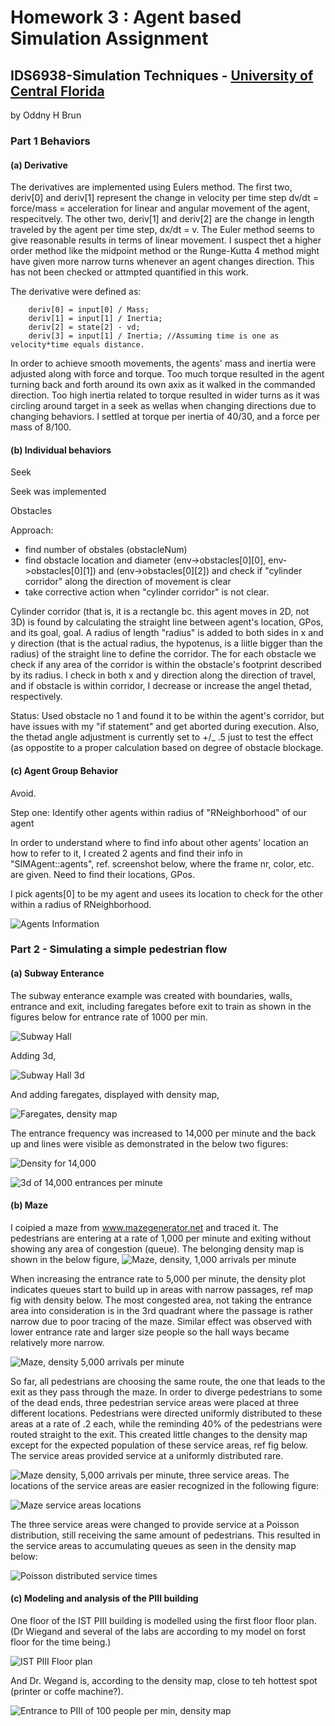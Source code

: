 # Homework 3 : Agent based Simulation Assignment

## IDS6938-Simulation Techniques - [University of Central Florida](http://www.ist.ucf.edu/grad/)
by Oddny H Brun

### Part 1 Behaviors

#### (a) Derivative

The derivatives are implemented using Eulers method. The first two, deriv[0] and deriv[1] represent the change in velocity per time step dv/dt = force/mass = acceleration for linear and angular movement of the agent, respecitvely. The other two, deriv[1] and deriv[2] are the change in length traveled by the agent per time step, dx/dt = v. The Euler method seems to give reasonable results in terms of linear movement. I suspect thet a higher order method like the midpoint method or the Runge-Kutta 4 method might have given more narrow turns whenever an agent changes direction. This has not been checked or attmpted quantified in this work.

The derivative were defined as:

		deriv[0] = input[0] / Mass;
		deriv[1] = input[1] / Inertia;
		deriv[2] = state[2] - vd;
		deriv[3] = input[1] / Inertia; //Assuming time is one as velocity*time equals distance.

In order to achieve smooth movements, the agents' mass and inertia were adjusted along with force and torque. Too much torque resulted in the agent turning back and forth around its own axix as it walked in the commanded direction. Too high inertia related to torque resulted in wider turns as it was circling around target in a seek as wellas when changing directions due to changing behaviors. I settled at torque per inertia of 40/30, and a force per mass of 8/100.

#### (b) Individual behaviors

Seek

Seek was implemented

Obstacles

Approach:
- find number of obstales (obstacleNum)
- find obstacle location and diameter (env->obstacles[0][0], env->obstacles[0][1]) and (env->obstacles[0][2]) and check if "cylinder corridor" along the direction of movement is clear
- take corrective action when "cylinder corridor" is not clear.

Cylinder corridor (that is, it is a rectangle bc. this agent moves in 2D, not 3D) is found by calculating the straight line between agent's location, GPos, and its goal, goal. A radius of length "radius" is added to both sides in x and y direction (that is the actual radius, the hypotenus, is a liitle bigger than the radius) of the straight line to define the corridor. The for each obstacle we check if any area of the corridor is within the obstacle's footprint described by its radius. I check in both x and y direction along the direction of travel, and if obstacle is within corridor, I decrease or increase the angel thetad, respectively.

Status: Used obstacle no 1 and found it to be within the agent's corridor, but have issues with my "if statement" and get aborted during execution. Also, the thetad angle adjustment is currently set to +/_ .5 just to test the effect (as oppostite to a proper calculation based on degree of obstacle blockage.



#### (c) Agent Group Behavior

Avoid.

Step one: Identify other agents within radius of "RNeighborhood" of our agent

In order to understand where to find info about other agents' location an how to refer to it, I created 2 agents and find their info in "SIMAgent::agents", ref. screenshot below, where the frame nr, color, etc. are given. Need to find their locations, GPos.

I pick agents[0] to be my agent and usees its location to check for the other within a radius of RNeighborhood. 

![Agents Information](agents_2.png)


### Part 2 - Simulating a simple pedestrian flow

#### (a) Subway Enterance

The subway enterance example was created with boundaries, walls, entrance and exit, including faregates before exit to train as shown in the figures below for entrance rate of 1000 per min.

![Subway Hall](part2_a_1.png)

Adding 3d,

![Subway Hall 3d](part2_a_2.png)

And adding faregates, displayed with density map,

![Faregates, density map](part2_a_3.png)

The entrance frequency was increased to 14,000 per minute and the back up and lines were visible as demonstrated in the below two figures:

![Density for 14,000](part2_a_4.png)

![3d of 14,000 entrances per minute](part2_a_5.png)

#### (b) Maze

I coipied a maze from www.mazegenerator.net and traced it. The pedestrians are entering at a rate of 1,000 per minute and exiting without showing any area of congestion (queue). The belonging density map is shown in the below figure,
![Maze, density, 1,000 arrivals per minute](part2_b_1.PNG)

When increasing the entrance rate to 5,000 per minute, the density plot indicates queues start to build up in areas with narrow passages, ref map fig with density below. The most congested area, not taking the entrance area into consideration is in the 3rd quadrant where the passage is rather narrow due to poor tracing of the maze. Similar effect was observed with lower entrance rate and larger size people so the hall ways became relatively more narrow. 

![Maze, density 5,000 arrivals per minute](part2_b_2.png)

So far, all pedestrians are choosing the same route, the one that leads to the exit as they pass through the maze. In order to diverge pedestrians to some of the dead ends, three pedestrian service areas were placed at three different locations. Pedestrians were directed uniformly distributed to these areas at a rate of .2 each, while the reminding 40% of the pedestrians were routed straight to the exit. This created little changes to the density map except for the expected population of these service areas, ref fig below. The service areas provided service at a uniformly distributed rare.

![Maze density, 5,000 arrivals per minute, three service areas](part2_b_5.png). The locations of the service areas are easier recognized in the following figure:

![Maze service areas locations](part2_b_6.png)

The three service areas were changed to provide service at a Poisson distribution, still receiving the same amount of pedestrians. This resulted in the service areas to accumulating queues as seen in the density map below:

![Poisson distributed service times](part2_b_7.png)


#### (c) Modeling and analysis of the PIII building

One floor of the IST PIII building is modelled using the first floor floor plan. (Dr Wiegand and several of the labs are according to my model on forst floor for the time being.)

![IST PIII Floor plan](part2_c_2.png)

And Dr. Wegand is, according to the density map, close to teh hottest spot (printer or coffe machine?).

![Entrance to PIII of 100 people per min, density map ](part2_c_3.png)



